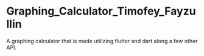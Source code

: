 # Graphing_Calculator_Timofey_Fayzullin
A graphing calculator that is made utilizing flutter and dart along a few other API.
